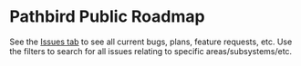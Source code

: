 # Pathbird Public Roadmap

See the [Issues tab](https://github.com/pathbird/roadmap) to see all current bugs, plans, feature requests, etc.
Use the filters to search for all issues relating to specific areas/subsystems/etc.
